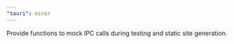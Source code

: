 ```yaml
---
"tauri": minor
---
```


Provide functions to mock IPC calls during testing and static site generation.
